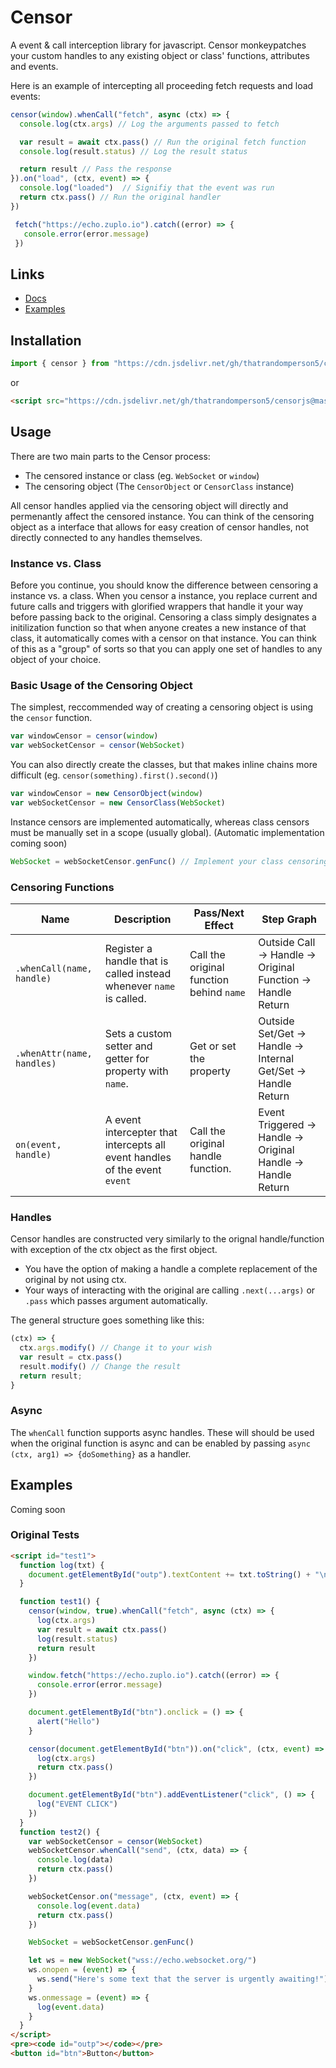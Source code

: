 # Censor
A event &amp; call interception library for javascript. Censor monkeypatches your custom handles to any existing object or class' functions, attributes and events. 

Here is an example of intercepting all proceeding fetch requests and load events:
```js
censor(window).whenCall("fetch", async (ctx) => {
  console.log(ctx.args) // Log the arguments passed to fetch

  var result = await ctx.pass() // Run the original fetch function
  console.log(result.status) // Log the result status

  return result // Pass the response
}).on("load", (ctx, event) => {
  console.log("loaded")  // Signifiy that the event was run
  return ctx.pass() // Run the original handler
})

 fetch("https://echo.zuplo.io").catch((error) => {
   console.error(error.message)
 })
```

## Links
* [Docs](https://thatrandomperson5.github.io/censorjs/)
* [Examples](#examples)
## Installation
```js
import { censor } from "https://cdn.jsdelivr.net/gh/thatrandomperson5/censorjs@master/release/censor.module.min.js"
```
or
```html
<script src="https://cdn.jsdelivr.net/gh/thatrandomperson5/censorjs@master/release/censor.min.js"></script>
```
## Usage
There are two main parts to the Censor process:
* The censored instance or class (eg. `WebSocket` or `window`)
* The censoring object (The `CensorObject` or `CensorClass` instance)
  
All censor handles applied via the censoring object will directly and permenantly affect the censored instance. 
You can think of the censoring object as a interface that allows for easy creation of censor handles, 
not directly connected to any handles themselves. 

### Instance vs. Class
Before you continue, you should know the difference between censoring a instance vs. a class. 
When you censor a instance, you replace current and future calls and triggers with glorified wrappers that handle it your way 
before passing back to the original. 
Censoring a class simply designates a initilization function so that when anyone creates a new instance of that class, 
it automatically comes with a censor on that instance. 
You can think of this as a "group" of sorts so that you can apply one set of handles to any object of your choice.

### Basic Usage of the Censoring Object
The simplest, reccommended way of creating a censoring object is using the `censor` function.
```js
var windowCensor = censor(window)
var webSocketCensor = censor(WebSocket)
```
You can also directly create the classes, but that makes inline chains more difficult (eg. `censor(something).first().second()`)
```js
var windowCensor = new CensorObject(window)
var webSocketCensor = new CensorClass(WebSocket)
```
Instance censors are implemented automatically, whereas class censors must be manually set in a scope (usually global). (Automatic implementation coming soon)
```js
WebSocket = webSocketCensor.genFunc() // Implement your class censoring 
```
### Censoring Functions
| Name | Description | Pass/Next Effect | Step Graph |
|---|---|---|---|
| `.whenCall(name, handle)` | Register a handle that is called instead whenever `name` is called. | Call the original function behind `name` | Outside Call -> Handle -> Original Function -> Handle Return |
| `.whenAttr(name, handles)` | Sets a custom setter and getter for property with `name`. | Get or set the property | Outside Set/Get -> Handle -> Internal Get/Set -> Handle Return |
| `on(event, handle)` | A event intercepter that intercepts all event handles of the event `event` | Call the original handle function. | Event Triggered -> Handle -> Original Handle -> Handle Return |

### Handles
Censor handles are constructed very similarly to the orignal handle/function with exception of the ctx object as the first object.
* You have the option of making a handle a complete replacement of the original by not using ctx. 
* Your ways of interacting with the original are calling `.next(...args)` or `.pass` which passes argument automatically.

The general structure goes something like this:
```js
(ctx) => {
  ctx.args.modify() // Change it to your wish
  var result = ctx.pass()
  result.modify() // Change the result
  return result;
}
```

### Async
The `whenCall` function supports async handles. These will should be used when the original function is async and can be enabled by passing `async (ctx, arg1) => {doSomething}` as a handler.

## Examples
Coming soon

### Original Tests
```html
<script id="test1">
  function log(txt) {
    document.getElementById("outp").textContent += txt.toString() + "\n"
  }

  function test1() {
    censor(window, true).whenCall("fetch", async (ctx) => {
      log(ctx.args)
      var result = await ctx.pass()
      log(result.status)
      return result
    })

    window.fetch("https://echo.zuplo.io").catch((error) => {
      console.error(error.message)
    })

    document.getElementById("btn").onclick = () => {
      alert("Hello")
    }

    censor(document.getElementById("btn")).on("click", (ctx, event) => {
      log(ctx.args)
      return ctx.pass()
    })

    document.getElementById("btn").addEventListener("click", () => {
      log("EVENT CLICK")
    })
  }
  function test2() {
    var webSocketCensor = censor(WebSocket)
    webSocketCensor.whenCall("send", (ctx, data) => {
      console.log(data)
      return ctx.pass()
    })

    webSocketCensor.on("message", (ctx, event) => {
      console.log(event.data)
      return ctx.pass()
    })

    WebSocket = webSocketCensor.genFunc()

    let ws = new WebSocket("wss://echo.websocket.org/")
    ws.onopen = (event) => {
      ws.send("Here's some text that the server is urgently awaiting!")
    }
    ws.onmessage = (event) => {
      log(event.data)
    }
  }
</script>
<pre><code id="outp"></code></pre>
<button id="btn">Button</button>
```
